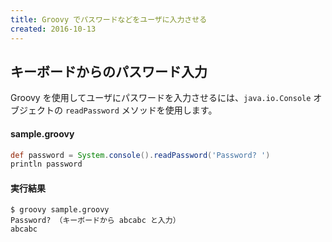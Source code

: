 ```yaml
---
title: Groovy でパスワードなどをユーザに入力させる
created: 2016-10-13
---
```


キーボードからのパスワード入力
----

Groovy を使用してユーザにパスワードを入力させるには、`java.io.Console` オブジェクトの `readPassword` メソッドを使用します。

#### sample.groovy

```groovy
def password = System.console().readPassword('Password? ')
println password
```

#### 実行結果

```
$ groovy sample.groovy
Password? （キーボードから abcabc と入力）
abcabc
```


